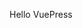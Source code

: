 <!--
 * @Author: web.王晓冬
 * @Date: 2021-08-19 10:42:54
 * @LastEditors: web.王晓冬
 * @LastEditTime: 2021-08-19 10:43:18
 * @Description: file content
-->
Hello VuePress